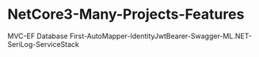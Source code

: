 # NetCore3-Many-Projects-Features
MVC-EF Database First-AutoMapper-IdentityJwtBearer-Swagger-ML.NET-SeriLog-ServiceStack

